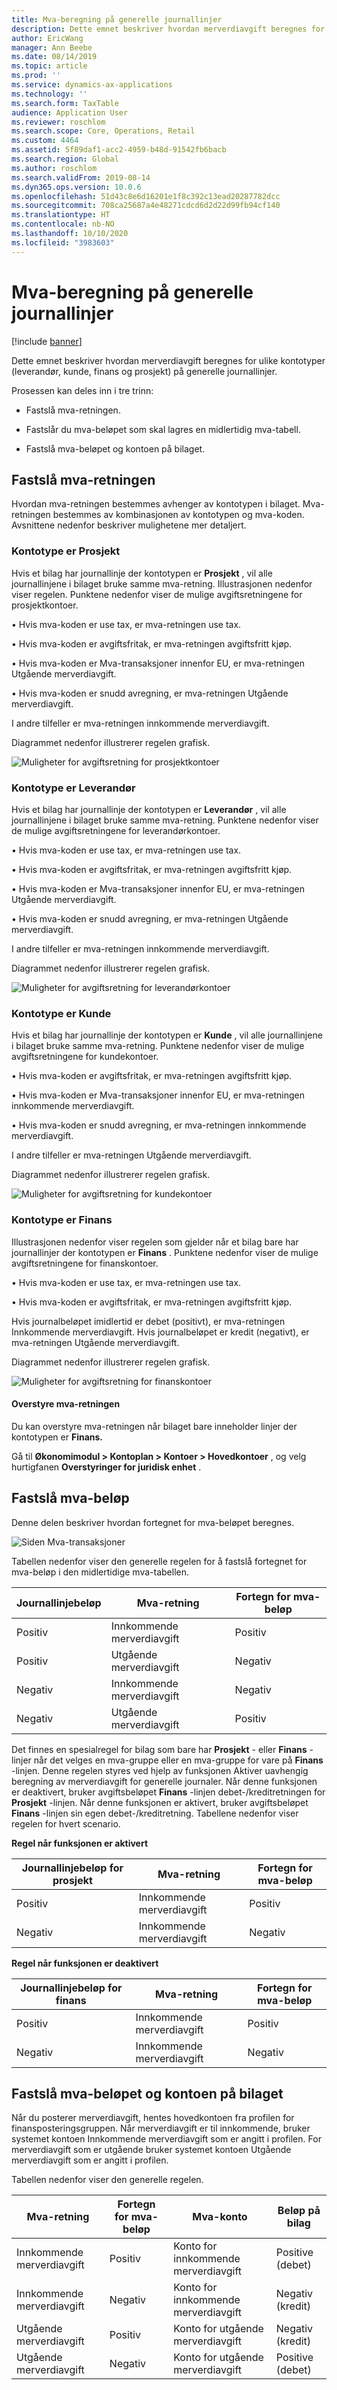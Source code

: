 ```yaml
---
title: Mva-beregning på generelle journallinjer
description: Dette emnet beskriver hvordan merverdiavgift beregnes for ulike kontotyper (leverandør, kunde, finans og prosjekt) på generelle journallinjer.
author: EricWang
manager: Ann Beebe
ms.date: 08/14/2019
ms.topic: article
ms.prod: ''
ms.service: dynamics-ax-applications
ms.technology: ''
ms.search.form: TaxTable
audience: Application User
ms.reviewer: roschlom
ms.search.scope: Core, Operations, Retail
ms.custom: 4464
ms.assetid: 5f89daf1-acc2-4959-b48d-91542fb6bacb
ms.search.region: Global
ms.author: roschlom
ms.search.validFrom: 2019-08-14
ms.dyn365.ops.version: 10.0.6
ms.openlocfilehash: 51d43c8e6d16201e1f8c392c13ead20287782dcc
ms.sourcegitcommit: 708ca25687a4e48271cdcd6d2d22d99fb94cf140
ms.translationtype: HT
ms.contentlocale: nb-NO
ms.lasthandoff: 10/10/2020
ms.locfileid: "3983603"
---
```

# <a name="sales-tax-calculation-on-general-journal-lines"></a>Mva-beregning på generelle journallinjer
[!include [banner](../includes/banner.md)]

Dette emnet beskriver hvordan merverdiavgift beregnes for ulike kontotyper (leverandør, kunde, finans og prosjekt) på generelle journallinjer.

Prosessen kan deles inn i tre trinn:

- Fastslå mva-retningen.

- Fastslår du mva-beløpet som skal lagres en midlertidig mva-tabell.

- Fastslå mva-beløpet og kontoen på bilaget.

## <a name="determine-the-sales-tax-direction"></a>Fastslå mva-retningen

Hvordan mva-retningen bestemmes avhenger av kontotypen i bilaget. Mva-retningen bestemmes av kombinasjonen av kontotypen og mva-koden. Avsnittene nedenfor beskriver mulighetene mer detaljert. 

### <a name="account-type-is-project"></a>Kontotype er Prosjekt

Hvis et bilag har journallinje der kontotypen er **Prosjekt** , vil alle journallinjene i bilaget bruke samme mva-retning. Illustrasjonen nedenfor viser regelen. Punktene nedenfor viser de mulige avgiftsretningene for prosjektkontoer.

•   Hvis mva-koden er use tax, er mva-retningen use tax.

•   Hvis mva-koden er avgiftsfritak, er mva-retningen avgiftsfritt kjøp.

•   Hvis mva-koden er Mva-transaksjoner innenfor EU, er mva-retningen Utgående merverdiavgift.

•   Hvis mva-koden er snudd avregning, er mva-retningen Utgående merverdiavgift.

I andre tilfeller er mva-retningen innkommende merverdiavgift.

Diagrammet nedenfor illustrerer regelen grafisk.

![Muligheter for avgiftsretning for prosjektkontoer](media/Sales-Tax-Direction-Vendor.jpg)

### <a name="account-type-is-vendor"></a>Kontotype er Leverandør

Hvis et bilag har journallinje der kontotypen er **Leverandør** , vil alle journallinjene i bilaget bruke samme mva-retning. Punktene nedenfor viser de mulige avgiftsretningene for leverandørkontoer. 

•   Hvis mva-koden er use tax, er mva-retningen use tax.

•   Hvis mva-koden er avgiftsfritak, er mva-retningen avgiftsfritt kjøp.

•   Hvis mva-koden er Mva-transaksjoner innenfor EU, er mva-retningen Utgående merverdiavgift.

•   Hvis mva-koden er snudd avregning, er mva-retningen Utgående merverdiavgift.

I andre tilfeller er mva-retningen innkommende merverdiavgift.

Diagrammet nedenfor illustrerer regelen grafisk.

![Muligheter for avgiftsretning for leverandørkontoer](media/Sales-Tax-Direction-Vendor.jpg)

### <a name="account-type-is-customer"></a>Kontotype er Kunde

Hvis et bilag har journallinje der kontotypen er **Kunde** , vil alle journallinjene i bilaget bruke samme mva-retning. Punktene nedenfor viser de mulige avgiftsretningene for kundekontoer.

•   Hvis mva-koden er avgiftsfritak, er mva-retningen avgiftsfritt kjøp.

•   Hvis mva-koden er Mva-transaksjoner innenfor EU, er mva-retningen innkommende merverdiavgift.

•   Hvis mva-koden er snudd avregning, er mva-retningen innkommende merverdiavgift.

I andre tilfeller er mva-retningen Utgående merverdiavgift.

Diagrammet nedenfor illustrerer regelen grafisk.

![Muligheter for avgiftsretning for kundekontoer](media/Sales-Tax-Direction-Customer.jpg)

### <a name="account-type-is-ledger"></a>Kontotype er Finans

Illustrasjonen nedenfor viser regelen som gjelder når et bilag bare har journallinjer der kontotypen er **Finans** . Punktene nedenfor viser de mulige avgiftsretningene for finanskontoer.

•   Hvis mva-koden er use tax, er mva-retningen use tax.

•   Hvis mva-koden er avgiftsfritak, er mva-retningen avgiftsfritt kjøp.

Hvis journalbeløpet imidlertid er debet (positivt), er mva-retningen Innkommende merverdiavgift. Hvis journalbeløpet er kredit (negativt), er mva-retningen Utgående merverdiavgift.

Diagrammet nedenfor illustrerer regelen grafisk.

![Muligheter for avgiftsretning for finanskontoer](media/Sales-Tax-Direction-Ledger.jpg)

#### <a name="override-the-sales-tax-direction"></a>Overstyre mva-retningen

Du kan overstyre mva-retningen når bilaget bare inneholder linjer der kontotypen er **Finans.**

Gå til **Økonomimodul \> Kontoplan \> Kontoer \> Hovedkontoer** , og velg hurtigfanen **Overstyringer for juridisk enhet** .

## <a name="determine-the-sales-tax-amount"></a>Fastslå mva-beløp

Denne delen beskriver hvordan fortegnet for mva-beløpet beregnes.

![Siden Mva-transaksjoner](media/sales-tax-amount-sign.jpg)

Tabellen nedenfor viser den generelle regelen for å fastslå fortegnet for mva-beløp i den midlertidige mva-tabellen.

| Journallinjebeløp | Mva-retning  | Fortegn for mva-beløp |
|---------------------|----------------------|-----------------------|
| Positiv            | Innkommende merverdiavgift | Positiv              |
| Positiv            | Utgående merverdiavgift    | Negativ              |
| Negativ            | Innkommende merverdiavgift | Negativ              |
| Negativ            | Utgående merverdiavgift    | Positiv              |

Det finnes en spesialregel for bilag som bare har **Prosjekt** - eller **Finans** -linjer når det velges en mva-gruppe eller en mva-gruppe for vare på **Finans** -linjen. Denne regelen styres ved hjelp av funksjonen Aktiver uavhengig beregning av merverdiavgift for generelle journaler. Når denne funksjonen er deaktivert, bruker avgiftsbeløpet **Finans** -linjen debet-/kreditretningen for **Prosjekt** -linjen. Når denne funksjonen er aktivert, bruker avgiftsbeløpet **Finans** -linjen sin egen debet-/kreditretning. Tabellene nedenfor viser regelen for hvert scenario. 

**Regel når funksjonen er aktivert**

| Journallinjebeløp for prosjekt | Mva-retning  | Fortegn for mva-beløp |
|--------------------------------|----------------------|-----------------------|
| Positiv                       | Innkommende merverdiavgift | Positiv              |
| Negativ                       | Innkommende merverdiavgift | Negativ              |

**Regel når funksjonen er deaktivert**

| Journallinjebeløp for finans  | Mva-retning  | Fortegn for mva-beløp |
|--------------------------------|----------------------|-----------------------|
| Positiv                       | Innkommende merverdiavgift | Positiv              |
| Negativ                       | Innkommende merverdiavgift | Negativ              |

## <a name="determine-the-sales-tax-amount-and-account-on-the-voucher"></a>Fastslå mva-beløpet og kontoen på bilaget

Når du posterer merverdiavgift, hentes hovedkontoen fra profilen for finansposteringsgruppen. Når merverdiavgift er til innkommende, bruker systemet kontoen Innkommende merverdiavgift som er angitt i profilen. For merverdiavgift som er utgående bruker systemet kontoen Utgående merverdiavgift som er angitt i profilen.

Tabellen nedenfor viser den generelle regelen.

| Mva-retning  | Fortegn for mva-beløp | Mva-konto      | Beløp på bilag |
|----------------------|-----------------------|------------------------|-------------------|
| Innkommende merverdiavgift | Positiv              | Konto for innkommende merverdiavgift | Positive (debet)  |
| Innkommende merverdiavgift | Negativ              | Konto for innkommende merverdiavgift | Negativ (kredit)  |
| Utgående merverdiavgift    | Positiv              | Konto for utgående merverdiavgift    | Negativ (kredit)  |
| Utgående merverdiavgift    | Negativ              | Konto for utgående merverdiavgift    | Positive (debet)  |

